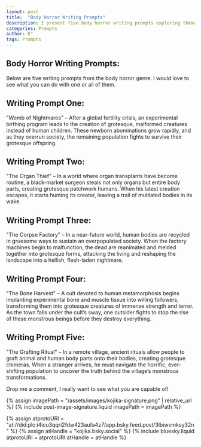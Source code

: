 ```yaml
---
layout: post
title:  "Body Horror Writing Prompts"
description: I present five body horror writing prompts exploring themes of grotesque transformation, from a fertility crisis spawning monstrous offspring to ritualistic body modification in a remote village. Each prompt delves into different aspects of body horror - experimental birthing, organ theft, corpse recycling, cultish bone grafting, and human-animal hybridization. These scenarios aim to inspire writers to explore the darker aspects of body transformation and societal collapse through horror fiction.
categories: Prompts
author: K°
tags: Prompts
---
```


## Body Horror Writing Prompts:
Below are five writing prompts from the body horror genre. I would love to see what you can do with one or all of them.

## Writing Prompt One:
"Womb of Nightmares" – After a global fertility crisis, an experimental birthing program leads to the creation of grotesque, malformed creatures instead of human children. These newborn abominations grow rapidly, and as they overrun society, the remaining population fights to survive their grotesque offspring.

## Writing Prompt Two:
"The Organ Thief" – In a world where organ transplants have become routine, a black-market surgeon steals not only organs but entire body parts, creating grotesque patchwork humans. When his latest creation escapes, it starts hunting its creator, leaving a trail of mutilated bodies in its wake.

## Writing Prompt Three:
"The Corpse Factory" – In a near-future world, human bodies are recycled in gruesome ways to sustain an overpopulated society. When the factory machines begin to malfunction, the dead are reanimated and melded together into grotesque forms, attacking the living and reshaping the landscape into a hellish, flesh-laden nightmare.

## Writing Prompt Four:
"The Bone Harvest" – A cult devoted to human metamorphosis begins implanting experimental bone and muscle tissue into willing followers, transforming them into grotesque creatures of immense strength and terror. As the town falls under the cult’s sway, one outsider fights to stop the rise of these monstrous beings before they destroy everything.

## Writing Prompt Five:
"The Grafting Ritual" – In a remote village, ancient rituals allow people to graft animal and human body parts onto their bodies, creating grotesque chimeras. When a stranger arrives, he must navigate the horrific, ever-shifting population to uncover the truth behind the village’s monstrous transformations.

Drop me a comment, I really want to see what you are capable of!

<!-- signature -->
{% assign imagePath = "/assets/images/kojika-signature.png" | relative_url %}
{% include post-image-signature.liquid imagePath = imagePath %}

<!-- comments -->
{% assign atprotoURI = "at://did:plc:i4icu3qqri2fdw423aufa4z7/app.bsky.feed.post/3lbiwvmksy32n" %}
{% assign atHandle = "kojika.bsky.social" %}
{% include bluesky.liquid atprotoURI = atprotoURI atHandle = atHandle %}